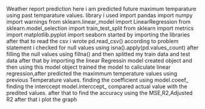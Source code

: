 Weather report prediction
here i am predicted future maximum temparature using past temparature values.
library i used
import pandas
import numpy
import warnings
from sklearn.linear_model import LinearRegression
from sklearn.model_selection import train_test_split
from sklearn import metrics
import matplotlib.pyplot
import seaborn 
started by importing the libraries
after that to read the csv  i wrote pd.read_csv()
according to problem statement i checked for null values using isna().apply(pd.values_count)
after filling the null values using fillna()
and then splitted my train data and test data
after that by importing the linear Regressin model created object and then using this model object trained the model to caliculate linear regression,after predicted the maximmum temperature values using previous Temperature values.
finding the coefficient using model.coeef_
finding the interccept model.interccept_
compared actual value with the predited values.
after that to find the accuracy using the MSE,R2,Adjusted R2 
after that i plot the graph

